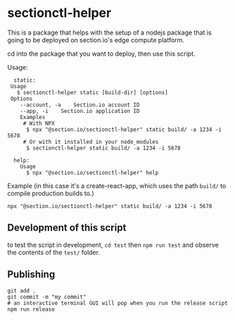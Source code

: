 # sectionctl-helper

This is a package that helps with the setup of a nodejs package that is going to be deployed on section.io's edge compute platform.

cd into the package that you want to deploy, then use this script.

Usage:

```
  static:
 Usage
   $ sectionctl-helper static [build-dir] [options]
 Options
    --account, -a    Section.io account ID
    --app, -i    Section.io application ID
    Examples
     # With NPX
      $ npx "@section.io/sectionctl-helper" static build/ -a 1234 -i 5678
     # Or with it installed in your node_modules
      $ sectionctl-helper static build/ -a 1234 -i 5678

  help:
    Usage
      $ npx "@section.io/sectionctl-helper" help
```

Example (in this case it's a create-react-app, which uses the path `build/` to compile production builds to.)

```
npx "@section.io/sectionctl-helper" static build/ -a 1234 -i 5678
```

## Development of this script

to test the script in development, `cd test` then `npm run test` and observe the contents of the `test/` folder.

## Publishing

```
git add .
git commit -m "my commit"
# an interactive terminal GUI will pop when you run the release script
npm run release
```
